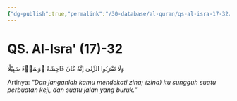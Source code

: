 ```yaml
---
{"dg-publish":true,"permalink":"/30-database/al-quran/qs-al-isra-17-32/"}
---
```



# QS. Al-Isra' (17)-32
وَلَا تَقْرَبُوا الزِّنٰىٓ اِنَّهٗ كَانَ فَاحِشَةً ۗوَسَاۤءَ سَبِيْلًا 

Artinya: *"Dan janganlah kamu mendekati zina; (zina) itu sungguh suatu perbuatan keji, dan suatu jalan yang buruk."*

